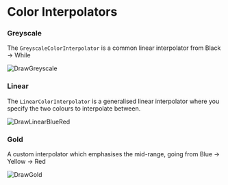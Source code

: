 # Color Interpolators

### Greyscale

The `GreyscaleColorInterpolator` is a common linear interpolator from Black -&gt; While

![DrawGreyscale](https://raw.githubusercontent.com/b-faze/Faze.Rendering/master/Documentation/Wiki/Images/DrawGreyscale.png)

### Linear

The `LinearColorInterpolator` is a generalised linear interpolator where you specify the two colours to interpolate between.

![DrawLinearBlueRed](https://raw.githubusercontent.com/b-faze/Faze.Rendering/master/Documentation/Wiki/Images/DrawLinearBlueRed.png)

### Gold

A custom interpolator which emphasises the mid-range, going from Blue -&gt; Yellow -&gt; Red

![DrawGold](https://raw.githubusercontent.com/b-faze/Faze.Rendering/master/Documentation/Wiki/Images/DrawGold.png)


